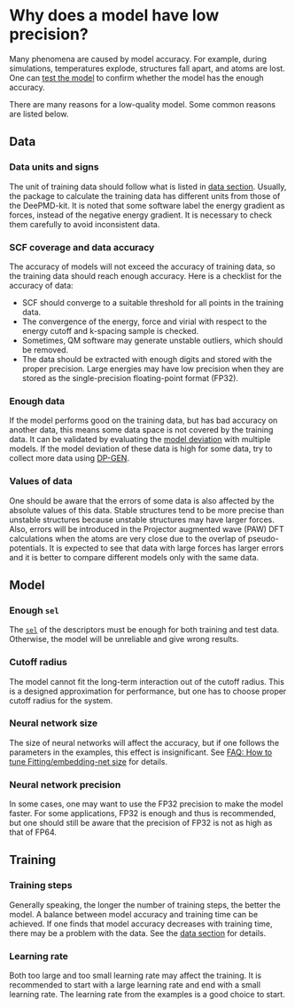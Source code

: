 # Why does a model have low precision?

Many phenomena are caused by model accuracy.
For example, during simulations, temperatures explode, structures fall apart, and atoms are lost.
One can [test the model](../test/test.md) to confirm whether the model has the enough accuracy.

There are many reasons for a low-quality model.
Some common reasons are listed below.

## Data

### Data units and signs

The unit of training data should follow what is listed in [data section](../data/system.md).
Usually, the package to calculate the training data has different units from those of the DeePMD-kit.
It is noted that some software label the energy gradient as forces, instead of the negative energy gradient.
It is necessary to check them carefully to avoid inconsistent data.

### SCF coverage and data accuracy

The accuracy of models will not exceed the accuracy of training data, so the training data should reach enough accuracy.
Here is a checklist for the accuracy of data:

- SCF should converge to a suitable threshold for all points in the training data.
- The convergence of the energy, force and virial with respect to the energy cutoff and k-spacing sample is checked.
- Sometimes, QM software may generate unstable outliers, which should be removed.
- The data should be extracted with enough digits and stored with the proper precision. Large energies may have low precision when they are stored as the single-precision floating-point format (FP32).

### Enough data

If the model performs good on the training data, but has bad accuracy on another data, this means some data space is not covered by the training data.
It can be validated by evaluating the [model deviation](../test/model-deviation.md) with multiple models.
If the model deviation of these data is high for some data, try to collect more data using [DP-GEN](../third-party/out-of-deepmd-kit.md#dp-gen).

### Values of data

One should be aware that the errors of some data is also affected by the absolute values of this data.
Stable structures tend to be more precise than unstable structures because unstable structures may have larger forces.
Also, errors will be introduced in the Projector augmented wave (PAW) DFT calculations when the atoms are very close due to the overlap of pseudo-potentials.
It is expected to see that data with large forces has larger errors and it is better to compare different models only with the same data.

## Model

### Enough `sel`

The [`sel`](../model/sel.md) of the descriptors must be enough for both training and test data.
Otherwise, the model will be unreliable and give wrong results.

### Cutoff radius

The model cannot fit the long-term interaction out of the cutoff radius.
This is a designed approximation for performance, but one has to choose proper cutoff radius for the system.

### Neural network size

The size of neural networks will affect the accuracy, but if one follows the parameters in the examples, this effect is insignificant.
See [FAQ: How to tune Fitting/embedding-net size](./howtoset_netsize.md) for details.

### Neural network precision

In some cases, one may want to use the FP32 precision to make the model faster.
For some applications, FP32 is enough and thus is recommended, but one should still be aware that the precision of FP32 is not as high as that of FP64.

## Training

### Training steps

Generally speaking, the longer the number of training steps, the better the model.
A balance between model accuracy and training time can be achieved.
If one finds that model accuracy decreases with training time, there may be a problem with the data. See the [data section](#data) for details.

### Learning rate

Both too large and too small learning rate may affect the training.
It is recommended to start with a large learning rate and end with a small learning rate.
The learning rate from the examples is a good choice to start.
